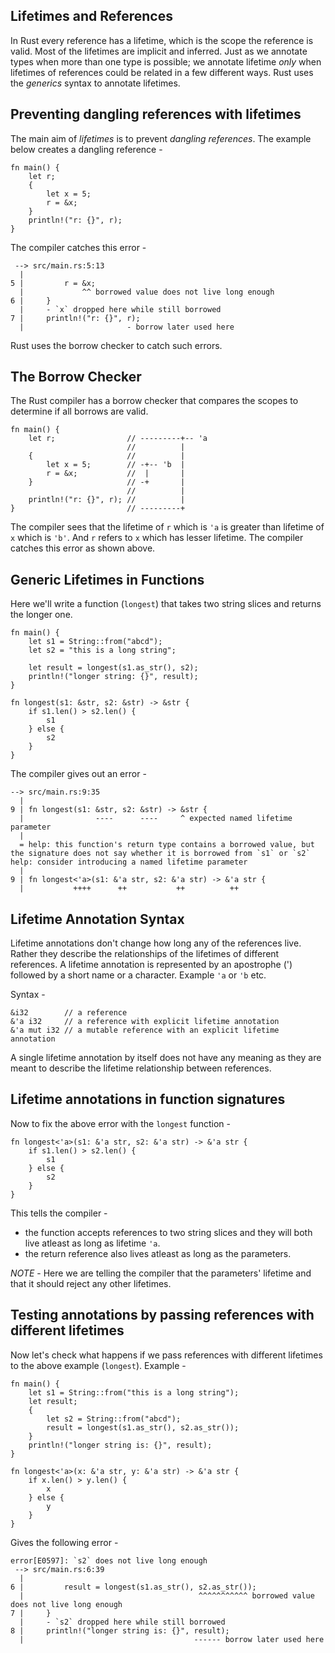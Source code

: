 ## Lifetimes and References

In Rust every reference has a lifetime, which is the scope the reference is valid. Most of the lifetimes are implicit and inferred. Just as we annotate types when more than one type is possible; we annotate lifetime _only_ when lifetimes of references could be related in a few different ways. Rust uses the _generics_ syntax to annotate lifetimes. 
## Preventing dangling references with lifetimes

The main aim of _lifetimes_ is to prevent _dangling references_. The example below creates a dangling reference -

```
fn main() {
    let r;
    {
        let x = 5;
        r = &x;
    }
    println!("r: {}", r);
}
```

The compiler catches this error -

```
 --> src/main.rs:5:13
  |
5 |         r = &x;
  |             ^^ borrowed value does not live long enough
6 |     }
  |     - `x` dropped here while still borrowed
7 |     println!("r: {}", r);
  |                       - borrow later used here

```

Rust uses the borrow checker to catch such errors.

## The Borrow Checker

The Rust compiler has a borrow checker that compares the scopes to determine if all borrows are valid.

```
fn main() {
    let r;                // ---------+-- 'a
                          //          |
    {                     //          |
        let x = 5;        // -+-- 'b  |
        r = &x;           //  |       |
    }                     // -+       |
                          //          |
    println!("r: {}", r); //          |
}                         // ---------+
```

The compiler sees that the lifetime of `r` which is `'a` is greater than lifetime of `x` which is `'b'`. And `r` refers to `x` which has lesser lifetime. The compiler catches this error as shown above.


## Generic Lifetimes in Functions

Here we'll write a function (`longest`) that takes two string slices and returns the longer one. 

```
fn main() {
    let s1 = String::from("abcd");
    let s2 = "this is a long string";

    let result = longest(s1.as_str(), s2);
    println!("longer string: {}", result);
}

fn longest(s1: &str, s2: &str) -> &str {
    if s1.len() > s2.len() {
        s1
    } else {
        s2
    }
}
```

The compiler gives out an error -

```
--> src/main.rs:9:35
  |
9 | fn longest(s1: &str, s2: &str) -> &str {
  |                ----      ----     ^ expected named lifetime parameter
  |
  = help: this function's return type contains a borrowed value, but the signature does not say whether it is borrowed from `s1` or `s2`
help: consider introducing a named lifetime parameter
  |
9 | fn longest<'a>(s1: &'a str, s2: &'a str) -> &'a str {
  |           ++++      ++           ++          ++

```

## Lifetime Annotation Syntax

Lifetime annotations don't change how long any of the references live. Rather they describe the relationships of the lifetimes of different references. A lifetime annotation is represented by an apostrophe (') followed by a short name or a character. Example `'a` or `'b` etc.

Syntax -

```
&i32        // a reference
&'a i32     // a reference with explicit lifetime annotation
&'a mut i32 // a mutable reference with an explicit lifetime annotation
```

A single lifetime annotation by itself does not have any meaning as they are meant to describe the lifetime relationship between references.

## Lifetime annotations in function signatures

Now to fix the above error with the `longest` function -

```
fn longest<'a>(s1: &'a str, s2: &'a str) -> &'a str {
    if s1.len() > s2.len() {
        s1
    } else {
        s2
    }
}
```

This tells the compiler -

- the function accepts references to two string slices and they will both live atleast as long as lifetime `'a`. 
- the return reference also lives atleast as long as the parameters.

_NOTE_ - Here we are telling the compiler that the parameters' lifetime and that it should reject any other lifetimes.

## Testing annotations by passing references with different lifetimes

Now let's check what happens if we pass references with different lifetimes to the above example (`longest`). Example -

```
fn main() {
    let s1 = String::from("this is a long string");
    let result;
    {
        let s2 = String::from("abcd");
        result = longest(s1.as_str(), s2.as_str());
    }
    println!("longer string is: {}", result);
}

fn longest<'a>(x: &'a str, y: &'a str) -> &'a str {
    if x.len() > y.len() {
        x
    } else {
        y
    }
}
```

Gives the following error -

```
error[E0597]: `s2` does not live long enough
 --> src/main.rs:6:39
  |
6 |         result = longest(s1.as_str(), s2.as_str());
  |                                       ^^^^^^^^^^^ borrowed value does not live long enough
7 |     }
  |     - `s2` dropped here while still borrowed
8 |     println!("longer string is: {}", result);
  |                                      ------ borrow later used here
```


